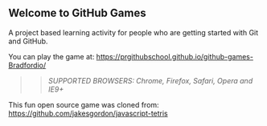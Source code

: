 ## Welcome to GitHub Games

A project based learning activity for people who are getting started with Git and GitHub.

You can play the game at: https://prgithubschool.github.io/github-games-Bradfordio/

>> _*SUPPORTED BROWSERS*: Chrome, Firefox, Safari, Opera and IE9+_

This fun open source game was cloned from: https://github.com/jakesgordon/javascript-tetris
